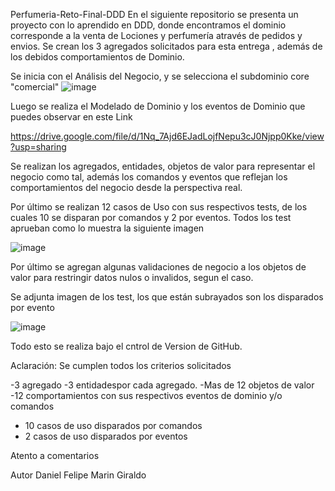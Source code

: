 Perfumeria-Reto-Final-DDD
En el siguiente repositorio se presenta un proyecto con lo aprendido en DDD, donde encontramos el dominio corresponde a la venta de Lociones y perfumería através de pedidos y envios.
Se crean los 3 agregados solicitados para esta entrega , además de los debidos comportamientos de Dominio.

Se inicia con el Análisis del Negocio, y se selecciona el subdominio core "comercial"
![image](https://user-images.githubusercontent.com/51167724/176986489-85556e10-a9aa-437a-8202-cf5b1585fe88.png)


Luego se realiza el Modelado de Dominio y los eventos de Dominio
que puedes observar en este Link

https://drive.google.com/file/d/1Nq_7Ajd6EJadLojfNepu3cJ0Njpp0Kke/view?usp=sharing


Se realizan los agregados, entidades, objetos de valor para representar el negocio como tal, además los comandos y  eventos que reflejan los comportamientos del negocio desde la perspectiva real.

Por último se realizan 12 casos de Uso con sus respectivos tests, de los cuales 10 se disparan por comandos y 2 por eventos.
Todos los test aprueban como lo muestra la siguiente imagen

![image](https://user-images.githubusercontent.com/51167724/176986431-0432e4cc-43ea-4c47-8f39-3b7bbf267fed.png)

Por último se agregan algunas validaciones de negocio a los objetos de valor para restringir datos nulos o invalidos, segun el caso.

Se adjunta imagen de los test, los que están subrayados son los disparados por evento

![image](https://user-images.githubusercontent.com/51167724/176986681-587637d0-b22f-4764-90cd-d72d99c3343a.png)


Todo esto se realiza bajo el cntrol de Version de GitHub.


Aclaración: Se cumplen todos los criterios solicitados

-3 agregado
-3 entidadespor cada agregado.
-Mas de 12 objetos de valor
-12 comportamientos con sus respectivos eventos de dominio y/o comandos
- 10 casos de uso disparados por comandos
- 2 casos de uso disparados por eventos

Atento a comentarios

Autor
Daniel Felipe Marin Giraldo


